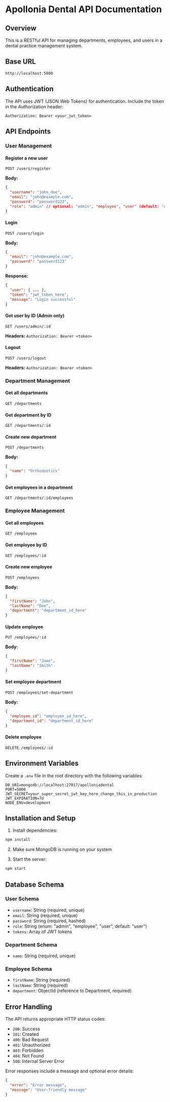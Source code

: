 # Apollonia Dental API Documentation

## Overview

This is a RESTful API for managing departments, employees, and users in a dental practice management system.

## Base URL

```
http://localhost:5000
```

## Authentication

The API uses JWT (JSON Web Tokens) for authentication. Include the token in the Authorization header:

```
Authorization: Bearer <your_jwt_token>
```

## API Endpoints

### User Management

#### Register a new user

```
POST /users/register
```

**Body:**

```json
{
  "username": "john_doe",
  "email": "john@example.com",
  "password": "password123",
  "role": "admin" // optional: "admin", "employee", "user" (default: "user")
}
```

#### Login

```
POST /users/login
```

**Body:**

```json
{
  "email": "john@example.com",
  "password": "password123"
}
```

**Response:**

```json
{
  "user": { ... },
  "token": "jwt_token_here",
  "message": "Login successful"
}
```

#### Get user by ID (Admin only)

```
GET /users/admin/:id
```

**Headers:** `Authorization: Bearer <token>`

#### Logout

```
POST /users/logout
```

**Headers:** `Authorization: Bearer <token>`

### Department Management

#### Get all departments

```
GET /departments
```

#### Get department by ID

```
GET /departments/:id
```

#### Create new department

```
POST /departments
```

**Body:**

```json
{
  "name": "Orthodontics"
}
```

#### Get employees in a department

```
GET /departments/:id/employees
```

### Employee Management

#### Get all employees

```
GET /employees
```

#### Get employee by ID

```
GET /employees/:id
```

#### Create new employee

```
POST /employees
```

**Body:**

```json
{
  "firstName": "John",
  "lastName": "Doe",
  "department": "department_id_here"
}
```

#### Update employee

```
PUT /employees/:id
```

**Body:**

```json
{
  "firstName": "Jane",
  "lastName": "Smith"
}
```

#### Set employee department

```
POST /employees/set-department
```

**Body:**

```json
{
  "employee_id": "employee_id_here",
  "department_id": "department_id_here"
}
```

#### Delete employee

```
DELETE /employees/:id
```

## Environment Variables

Create a `.env` file in the root directory with the following variables:

```env
DB_URI=mongodb://localhost:27017/apolloniadental
PORT=5000
JWT_SECRET=your_super_secret_jwt_key_here_change_this_in_production
JWT_EXPIRATION=7d
NODE_ENV=development
```

## Installation and Setup

1. Install dependencies:

```bash
npm install
```

2. Make sure MongoDB is running on your system

3. Start the server:

```bash
npm start
```

## Database Schema

### User Schema

- `username`: String (required, unique)
- `email`: String (required, unique)
- `password`: String (required, hashed)
- `role`: String (enum: "admin", "employee", "user", default: "user")
- `tokens`: Array of JWT tokens

### Department Schema

- `name`: String (required, unique)

### Employee Schema

- `firstName`: String (required)
- `lastName`: String (required)
- `department`: ObjectId (reference to Department, required)

## Error Handling

The API returns appropriate HTTP status codes:

- `200`: Success
- `201`: Created
- `400`: Bad Request
- `401`: Unauthorized
- `403`: Forbidden
- `404`: Not Found
- `500`: Internal Server Error

Error responses include a message and optional error details:

```json
{
  "error": "Error message",
  "message": "User-friendly message"
}
```
